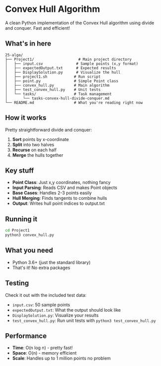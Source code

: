 # Convex Hull Algorithm

A clean Python implementation of the Convex Hull algorithm using divide and conquer. Fast and efficient!

## What's in here

```
25-algo/
├── Project1/                    # Main project directory
│   ├── input.csv               # Sample points (x,y format)
│   ├── expectedOutput.txt      # Expected results
│   ├── DisplaySolution.py      # Visualize the hull
│   ├── project1.sh            # Run script
│   ├── point.py               # Simple Point class
│   ├── convex_hull.py         # Main algorithm
│   ├── test_convex_hull.py    # Unit tests
│   └── tasks/                 # Task management
│       └── tasks-convex-hull-divide-conquer.md
└── README.md                  # What you're reading right now
```

## How it works

Pretty straightforward divide and conquer:

1. **Sort** points by x-coordinate 
2. **Split** into two halves
3. **Recurse** on each half
4. **Merge** the hulls together

## Key stuff

- **Point Class**: Just x,y coordinates, nothing fancy
- **Input Parsing**: Reads CSV and makes Point objects
- **Base Cases**: Handles 2-3 points easily
- **Hull Merging**: Finds tangents to combine hulls
- **Output**: Writes hull point indices to output.txt

## Running it

```bash
cd Project1
python3 convex_hull.py
```

## What you need

- Python 3.6+ (just the standard library)
- That's it! No extra packages

## Testing

Check it out with the included test data:
- `input.csv`: 50 sample points
- `expectedOutput.txt`: What the output should look like
- `DisplaySolution.py`: Visualize your results
- `test_convex_hull.py`: Run unit tests with `python3 test_convex_hull.py`

## Performance

- **Time**: O(n log n) - pretty fast!
- **Space**: O(n) - memory efficient
- **Scale**: Handles up to 1 million points no problem
